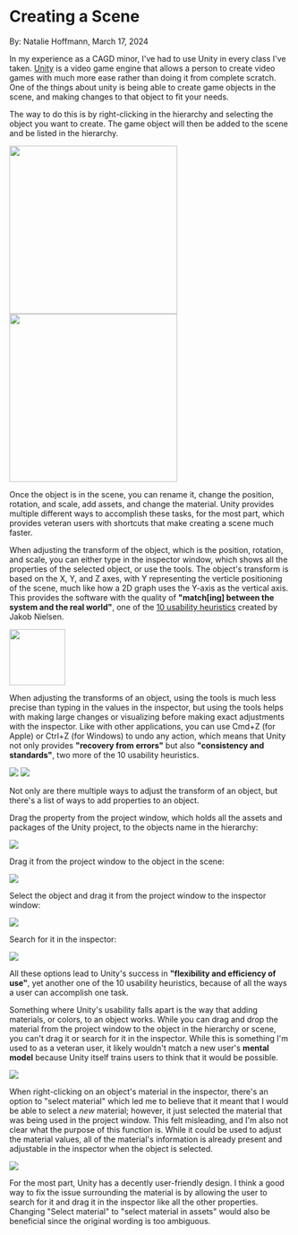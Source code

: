 # Creating a Scene

By: Natalie Hoffmann, March 17, 2024

In my experience as a CAGD minor, I've had to use Unity in every class I've taken. [Unity](https://unity.com) is a video game engine that allows a person to create video games with much more ease rather than doing it from complete scratch. One of the things about unity is being able to create game objects in the scene, and making changes to that object to fit your needs.

The way to do this is by right-clicking in the hierarchy and selecting the object you want to create. The game object will then be added to the scene and be listed in the hierarchy.

<img src="../assets/Creating_GameObject.png" height=300 /> <img src="../assets/GameObject_InScene.png" height=300 />

Once the object is in the scene, you can rename it, change the position, rotation, and scale, add assets, and change the material. Unity provides multiple different ways to accomplish these tasks, for the most part, which provides veteran users with shortcuts that make creating a scene much faster. 

When adjusting the transform of the object, which is the position, rotation, and scale, you can either type in the inspector window, which shows all the properties of the selected object, or use the tools. The object's transform is based on the X, Y, and Z axes, with Y representing the verticle positioning of the scene, much like how a 2D graph uses the Y-axis as the vertical axis. This provides the software with the quality of **"match[ing] between the system and the real world"**, one of the [10 usability heuristics](https://www.nngroup.com/articles/ten-usability-heuristics/) created by Jakob Nielsen.

<img src="../assets/XYZ_Based.png" height=100 />

When adjusting the transforms of an object, using the tools is much less precise than typing in the values in the inspector, but using the tools helps with making large changes or visualizing before making exact adjustments with the inspector. Like with other applications, you can use Cmd+Z (for Apple) or Ctrl+Z (for Windows) to undo any action, which means that Unity not only provides **"recovery from errors"** but also **"consistency and standards"**, two more of the 10 usability heuristics.

<img src="../assets/Move_With_Tool.gif" max-height=200 max-width=320 /> <img src="../assets/Move_With_Numbers.gif" max-height=200 max-width=320 />

Not only are there multiple ways to adjust the transform of an object, but there's a list of ways to add properties to an object.

Drag the property from the project window, which holds all the assets and packages of the Unity project, to the objects name in the hierarchy: 

<img src="../assets/Script_Drag_Drop_Hierarchy.png" max-height=200 max-width=320 /> 

Drag it from the project window to the object in the scene: 

<img src="../assets/Script_Drag_Drop_Object.gif" max-height=200 max-width=320 />

Select the object and drag it from the project window to the inspector window: 

<img src="../assets/Script_Drag_Drop_Inspector.gif" max-height=200 max-width=320 />

Search for it in the inspector: 

<img src="../assets/Script_Search.png" max-height=200 max-width=320 /> 

All these options lead to Unity's success in **"flexibility and efficiency of use"**, yet another one of the 10 usability heuristics, because of all the ways a user can accomplish one task.

Something where Unity's usability falls apart is the way that adding materials, or colors, to an object works. While you can drag and drop the material from the project window to the object in the hierarchy or scene, you can't drag it or search for it in the inspector. While this is something I'm used to as a veteran user, it likely wouldn't match a new user's **mental model** because Unity itself trains users to think that it would be possible.

<img src="../assets/Search_Material.png" max-height=200 max-width=320 /> 

When right-clicking on an object's material in the inspector, there's an option to "select material" which led me to believe that it meant that I would be able to select a *new* material; however, it just selected the material that was being used in the project window. This felt misleading, and I'm also not clear what the purpose of this function is. While it could be used to adjust the material values, all of the material's information is already present and adjustable in the inspector when the object is selected.

<img src="../assets/Select_Material.png" max-height=200 max-width=320 /> 

For the most part, Unity has a decently user-friendly design. I think a good way to fix the issue surrounding the material is by allowing the user to search for it and drag it in the inspector like all the other properties. Changing "Select material" to "select material in assets" would also be beneficial since the original wording is too ambiguous.
